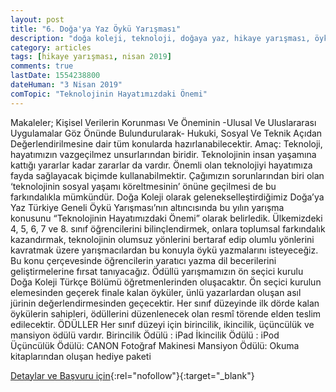 ```yaml
---
layout: post
title: "6. Doğa'ya Yaz Öykü Yarışması"
description: "doğa koleji, teknoloji, doğaya yaz, hikaye yarışması, öykü yarışması, edebiyat yarışmaları, 2019"
category: articles
tags: [hikaye yarışması, nisan 2019]
comments: true
lastDate: 1554238800
dateHuman: "3 Nisan 2019"
comTopic: "Teknolojinin Hayatımızdaki Önemi"
---
```


Makaleler; Kişisel Verilerin Korunması Ve Öneminin -Ulusal Ve Uluslararası Uygulamalar Göz Önünde Bulundurularak- Hukuki, Sosyal Ve Teknik Açıdan Değerlendirilmesine dair tüm konularda hazırlanabilecektir.
Amaç: Teknoloji,   hayatımızın vazgeçilmez unsurlarından biridir. Teknolojinin insan yaşamına kattığı yararlar kadar zararlar da vardır. Önemli olan teknolojiyi hayatımıza fayda sağlayacak biçimde kullanabilmektir. Çağımızın sorunlarından biri olan ‘teknolojinin sosyal yaşamı köreltmesinin’ önüne geçilmesi de bu farkındalıkla mümkündür. Doğa Koleji olarak gelenekselleştirdiğimiz Doğa’ya Yaz Türkiye Geneli Öykü Yarışması’nın altıncısında bu yılın yarışma konusunu “Teknolojinin Hayatımızdaki Önemi” olarak belirledik. Ülkemizdeki 4, 5, 6, 7 ve 8. sınıf öğrencilerini bilinçlendirmek, onlara toplumsal farkındalık kazandırmak, teknolojinin olumsuz yönlerini bertaraf edip olumlu yönlerini kavratmak üzere yarışmacılardan bu konuyla öykü yazmalarını isteyeceğiz. Bu konu çerçevesinde öğrencilerin yaratıcı yazma dil becerilerini geliştirmelerine fırsat tanıyacağız. Ödüllü yarışmamızın ön seçici kurulu Doğa Koleji Türkçe Bölümü öğretmenlerinden oluşacaktır. Ön seçici kurulun elemesinden geçerek finale kalan öyküler, ünlü yazarlardan oluşan asıl jürinin değerlendirmesinden geçecektir. Her sınıf düzeyinde ilk dörde kalan öykülerin sahipleri, ödüllerini düzenlenecek olan resmî törende elden teslim edilecektir.
ÖDÜLLER
Her sınıf düzeyi için birincilik,  ikincilik, üçüncülük ve mansiyon ödülü vardır.
Birincilik Ödülü : iPad
İkincilik Ödülü :  iPod
Üçüncülük Ödülü: CANON Fotoğraf Makinesi
Mansiyon Ödülü: Okuma kitaplarından oluşan hediye paketi


[Detaylar ve Başvuru için](http://www.dogayayaz.com/?utm_source=edebiyatyarismalari.com&utm_medium=affiliate){:rel="nofollow"}{:target="_blank"}